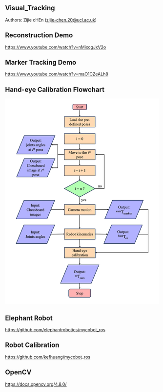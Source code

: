 ## Visual_Tracking
Authors: Zijie cHEn (zijie-chen.20@ucl.ac.uk)

## Reconstruction Demo
https://www.youtube.com/watch?v=nMixcgJxV2o

## Marker Tracking Demo
https://www.youtube.com/watch?v=maO1CZeALh8

## Hand-eye Calibration Flowchart
<img width="600" alt="Screenshot 2023-03-29 132056" src="Flow_Chart.png">

## Elephant Robot
https://github.com/elephantrobotics/mycobot_ros

## Robot Calibration
https://github.com/kefhuang/mycobot_ros

## OpenCV
https://docs.opencv.org/4.8.0/





